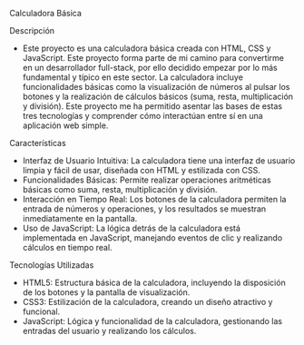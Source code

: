 Calculadora Básica

Descripción

  - Este proyecto es una calculadora básica creada con HTML, CSS y JavaScript. Este proyecto forma parte de mi camino para convertirme en un desarrollador full-stack, por ello decidido empezar por lo más fundamental y típico en este sector. La calculadora incluye funcionalidades básicas como la visualización de números al pulsar los botones y la realización de cálculos básicos (suma, resta, multiplicación y división). Este proyecto me ha permitido asentar las bases de estas tres tecnologías y comprender cómo interactúan entre sí en una aplicación web simple.

Características

  - Interfaz de Usuario Intuitiva: La calculadora tiene una interfaz de usuario limpia y fácil de usar, diseñada con HTML y estilizada con CSS.
  - Funcionalidades Básicas: Permite realizar operaciones aritméticas básicas como suma, resta, multiplicación y división.
  - Interacción en Tiempo Real: Los botones de la calculadora permiten la entrada de números y operaciones, y los resultados se muestran inmediatamente en la pantalla.
  - Uso de JavaScript: La lógica detrás de la calculadora está implementada en JavaScript, manejando eventos de clic y realizando cálculos en tiempo real.

Tecnologías Utilizadas

  - HTML5: Estructura básica de la calculadora, incluyendo la disposición de los botones y la pantalla de visualización.
  - CSS3: Estilización de la calculadora, creando un diseño atractivo y funcional.
  - JavaScript: Lógica y funcionalidad de la calculadora, gestionando las entradas del usuario y realizando los cálculos.
